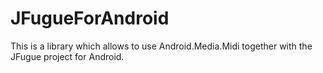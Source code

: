 # JFugueForAndroid
This is a library which allows to use Android.Media.Midi together with the JFugue project for Android.
